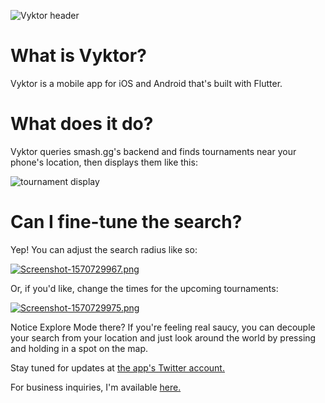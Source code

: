 ![Vyktor header](https://i.postimg.cc/RVFfcP2s/gp-feature.png)

# What is Vyktor?

Vyktor is a mobile app for iOS and Android that's built with Flutter.

# What does it do?

Vyktor queries smash.gg's backend and finds tournaments near your phone's location, then displays them like this:

![tournament display](https://i.postimg.cc/Y9KZFL9R/Screenshot-1570661289.png)

# Can I fine-tune the search?

Yep! You can adjust the search radius like so:

[![Screenshot-1570729967.png](https://i.postimg.cc/q7fjDVTM/Screenshot-1570729967.png)](https://postimg.cc/ZWc80Qn1)


Or, if you'd like, change the times for the upcoming tournaments:

[![Screenshot-1570729975.png](https://i.postimg.cc/xCmksh9Y/Screenshot-1570729975.png)](https://postimg.cc/r08FshdY)


Notice Explore Mode there? If you're feeling real saucy, you can decouple your search from
your location and just look around the world by pressing and holding in a spot on the map.

Stay tuned for updates at [the app's Twitter account.](http://twitter.com/vyktorapp)

For business inquiries, I'm available [here.](mailto://mail@sethchapman.com)
